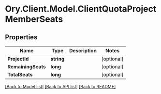# Ory.Client.Model.ClientQuotaProjectMemberSeats

## Properties

Name | Type | Description | Notes
------------ | ------------- | ------------- | -------------
**ProjectId** | **string** |  | [optional] 
**RemainingSeats** | **long** |  | [optional] 
**TotalSeats** | **long** |  | [optional] 

[[Back to Model list]](../README.md#documentation-for-models) [[Back to API list]](../README.md#documentation-for-api-endpoints) [[Back to README]](../README.md)

